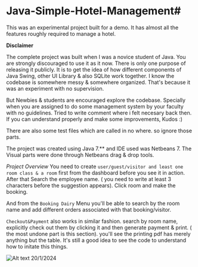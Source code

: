 # Java-Simple-Hotel-Management#

This was an experimental project built for a demo. It has almost all the features roughly required to manage a hotel.

**Disclaimer**

The complete project was built when I was a novice student of Java. You are strongly discouraged to use it as it now.
There is only one purpose of releasing it publicly. It is to get the idea of how different components of Java Swing, other UI Library & also SQLite work together. I know the codebase is somewhere messy & somewhere organized. That's because it was an experiment with no supervision.

But Newbies & students are encouraged explore the codebase. Specially when you are assigned to do some management system by your faculty with no guidelines. Tried to write comment where i felt necesary back then. If you can understand properly and make some improvements, Kudos :)

There are also some test files which are called in no where. so ignore those parts.

The project was created using Java 7.** and IDE used was Netbeans 7. The Visual parts were done through Netbeans drag & drop tools.


*Project Overview*
You need to create `user/guest/visitor and least one room class & a room` first from the dashboard before you see it in action. After that Search the employee name. ( you need to write at least 3 characters before the suggestion appears). Click room and make the booking.

And from the `Booking Dairy` Menu you'll be able to search by the room name and add different orders associated with that booking/visitor.

`Checkout&Payment` also works in similar fashion. search by room name, explicitly check out them by clicking it and then generate payment & print. ( the most undone part is this section). you'll see the printing pdf has merely anything but the table. It's still a good idea to see the code to understand how to initate this things.


![Alt text](https://s32.postimg.org/4hbw178qt/hotel_management.png "Optional title")
20/1/2024
